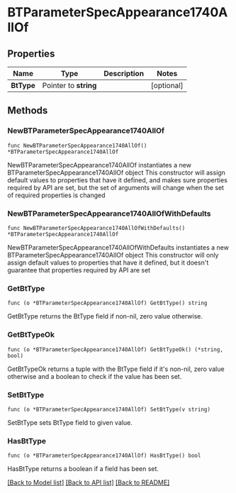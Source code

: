 # BTParameterSpecAppearance1740AllOf

## Properties

Name | Type | Description | Notes
------------ | ------------- | ------------- | -------------
**BtType** | Pointer to **string** |  | [optional] 

## Methods

### NewBTParameterSpecAppearance1740AllOf

`func NewBTParameterSpecAppearance1740AllOf() *BTParameterSpecAppearance1740AllOf`

NewBTParameterSpecAppearance1740AllOf instantiates a new BTParameterSpecAppearance1740AllOf object
This constructor will assign default values to properties that have it defined,
and makes sure properties required by API are set, but the set of arguments
will change when the set of required properties is changed

### NewBTParameterSpecAppearance1740AllOfWithDefaults

`func NewBTParameterSpecAppearance1740AllOfWithDefaults() *BTParameterSpecAppearance1740AllOf`

NewBTParameterSpecAppearance1740AllOfWithDefaults instantiates a new BTParameterSpecAppearance1740AllOf object
This constructor will only assign default values to properties that have it defined,
but it doesn't guarantee that properties required by API are set

### GetBtType

`func (o *BTParameterSpecAppearance1740AllOf) GetBtType() string`

GetBtType returns the BtType field if non-nil, zero value otherwise.

### GetBtTypeOk

`func (o *BTParameterSpecAppearance1740AllOf) GetBtTypeOk() (*string, bool)`

GetBtTypeOk returns a tuple with the BtType field if it's non-nil, zero value otherwise
and a boolean to check if the value has been set.

### SetBtType

`func (o *BTParameterSpecAppearance1740AllOf) SetBtType(v string)`

SetBtType sets BtType field to given value.

### HasBtType

`func (o *BTParameterSpecAppearance1740AllOf) HasBtType() bool`

HasBtType returns a boolean if a field has been set.


[[Back to Model list]](../README.md#documentation-for-models) [[Back to API list]](../README.md#documentation-for-api-endpoints) [[Back to README]](../README.md)


